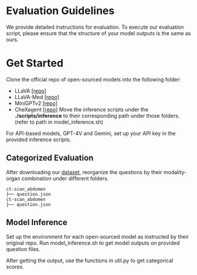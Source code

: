 # Evaluation Guidelines
We provide detailed instructions for evaluation. 
To execute our evaluation script, please ensure that the structure of your model outputs is the same as ours.

# Get Started

Clone the official repo of open-sourced models into the following folder:
* LLaVA [[repo]](https://github.com/haotian-liu/LLaVA)
* LLaVA-Med [[repo]](https://github.com/microsoft/LLaVA-Med)
* MiniGPTv2 [[repo]](https://github.com/Vision-CAIR/MiniGPT-4)
* CheXagent [[repo]](https://github.com/Stanford-AIMI/CheXagent)
Move the inference scripts under the **./scripts/inference** to their corresponding path under those folders. (refer to path in model_inference.sh)

For API-based models, GPT-4V and Gemini, set up your API key in the provided inference scripts.

## Categorized Evaluation

After downloading our [dataset](https://huggingface.co/datasets/rippleripple/ProbMed), reorganize the questions by their modality-organ combination under different folders.

```
ct-scan_abdomen
├── question.json
ct-scan_abdomen
├── question.json
```

## Model Inference

Set up the environment for each open-sourced model as instructed by their original repo. Run model_inference.sh to get model outputs on provided question files.

After getting the output, use the functions in util.py to get categorical scores.
